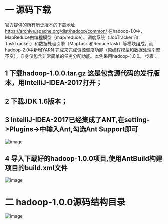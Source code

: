 # 一 源码下载
官方提供的所有历史版本的下载地址 https://archive.apache.org/dist/hadoop/common/
在hadoop-1.0中，MapReduce由编程模型（map/reduce）、调度系统（JobTracker 和TaskTracker）和数据处理引擎（MapTask 和ReduceTask）等模块组成，而hadoop-2.0中新增YARN 完成来完成资源调度功能（原编程模型和数据处理引擎不变），自身仅包含非常简单的任务分配功能。本例采用hadoop-1.0.0。
步骤：
## 1 下载hadoop-1.0.0.tar.gz  这是包含源代码的发行版本，用IntelliJ-IDEA-2017打开；
## 2 下载JDK 1.6版本；
## 3 IntelliJ-IDEA-2017已经集成了ANT,在setting->Plugins->中输入Ant,勾选Ant Support即可
![image](https://github.com/Miraclelucy/funny-hadoop/blob/master/images/ch01_01.png)
## 4 导入下载好的hadoop-1.0.0项目,使用AntBuild构建项目的build.xml文件
![image](https://github.com/Miraclelucy/funny-hadoop/blob/master/images/ch01_02.png)

# 二 hadoop-1.0.0源码结构目录
![image](https://github.com/Miraclelucy/funny-hadoop/blob/master/images/ch01_03.png)

